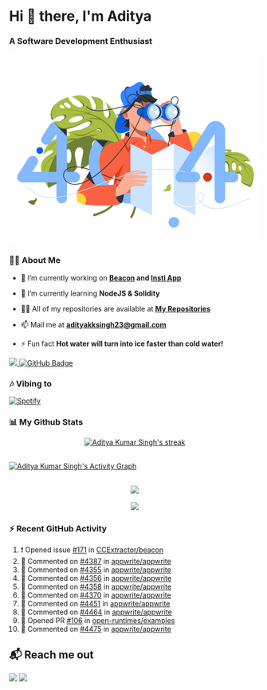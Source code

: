 <h1 align="left"> Hi 👋 there, I'm Aditya</h1>
<!-- <p align="center">
    
[![Typing SVG](https://readme-typing-svg.herokuapp.com?color=%2336BCF7&size=40&center=true&lines=Hi+There!;I'm+Aditya)](https://git.io/typing-svg)
    
</p> -->
<h3 align="left">A Software Development Enthusiast</h3>
<img src="./aditya-home.jpg" />

### 🙋‍♂️ About Me

- 🔭 I’m currently working on **[Beacon](https://github.com/CCExtractor/beacon) and [Insti App](https://github.com/IIT-BHU-InstiApp/IIT-BHU-app)**

- 🌱 I’m currently learning **NodeJS & Solidity**

- 👨‍💻 All of my repositories are available at **[My Repositories](https://github.com/ItsAdityaKSingh?tab=repositories)**

- 📫 Mail me at **adityakksingh23@gmail.com**

- ⚡ Fun fact **Hot water will turn into ice faster than cold water!**


<p align="left">
<a href="https://github.com/ItsAdityaKSingh/github-profile-views-counter">
    <img src="https://komarev.com/ghpvc/?username=itsadityaksingh">
</a> <a href="https://github.com/itsadityaksingh?tab=followers"><img src="https://img.shields.io/github/followers/itsadityaksingh?label=Followers&style=social" alt="GitHub Badge"></a>
</p>
  
### 🎶 Vibing to
[![Spotify](https://spotify-live.vercel.app/api/spotify)](https://open.spotify.com/artist/6VuMaDnrHyPL1p4EHjYLi7?si=3cl_3ZkyRLWj-AUGzT867g)

### 📊 My Github Stats
<!-- [![𝚝𝚛𝚘𝚙𝚑𝚢](https://github-profile-trophy.vercel.app/?username=ItsAdityaKSingh&column=8&margin-w=15&margin-h=15&no-bg=true&no-frame=true&theme=juicyfresh)](https://github.com/ItsAdityaKSingh)

<p align="center">
  <a>
    <img height="150" width="150" src="https://github.com/JayantGoel001/JayantGoel001/blob/master/PNG/left.png">
    <img align="center" src="https://github-readme-streak-stats.herokuapp.com/?user=ItsAdityaKSingh&theme=dark&hide_border=true"/>
    <img height="150" width="150" src="https://github.com/JayantGoel001/JayantGoel001/blob/master/PNG/right.png">
  </a>
</p> -->

<p align="center">
    <a href="https://github.com/SubhamRaoniar28/github-readme-streak-stats">
        <img title="🔥 Get streak stats for your profile at git.io/streak-stats" alt="Aditya Kumar Singh's streak" src="https://github-readme-streak-stats.herokuapp.com/?user=ItsAdityaKSingh&theme=highcontrast&hide_border=true&background=0D1117"/>
    </a>
</p>



<br/>
<a href="https://github.com/kailash360/github-readme-activity-graph"><img alt="Aditya Kumar Singh's Activity Graph" src="https://activity-graph.herokuapp.com/graph?username=itsadityaksingh&bg_color=0D1117&color=FF8539&line=FF8539&point=FFFFFF&hide_border=true" /></a>
<br/>
<br/>
<p align="center"><img src="https://github-readme-stats.vercel.app/api/top-langs/?username=itsadityaksingh&layout=compact"/></p>
<p align="center"><img src="https://github-readme-stats.vercel.app/api?username=ItsAdityaKSingh&show_icons=true&theme=swift" /></p>

### ⚡ Recent GitHub Activity
<!--RECENT_ACTIVITY:start-->
1. ❗️ Opened issue [#171](https://github.com/CCExtractor/beacon/issues/171) in [CCExtractor/beacon](https://github.com/CCExtractor/beacon)
2. 💬 Commented on [#4387](https://github.com/appwrite/appwrite/issues/4387#issuecomment-1287654821) in [appwrite/appwrite](https://github.com/appwrite/appwrite)
3. 💬 Commented on [#4355](https://github.com/appwrite/appwrite/issues/4355#issuecomment-1287654558) in [appwrite/appwrite](https://github.com/appwrite/appwrite)
4. 💬 Commented on [#4356](https://github.com/appwrite/appwrite/issues/4356#issuecomment-1287654425) in [appwrite/appwrite](https://github.com/appwrite/appwrite)
5. 💬 Commented on [#4358](https://github.com/appwrite/appwrite/issues/4358#issuecomment-1287654226) in [appwrite/appwrite](https://github.com/appwrite/appwrite)
6. 💬 Commented on [#4370](https://github.com/appwrite/appwrite/issues/4370#issuecomment-1287653978) in [appwrite/appwrite](https://github.com/appwrite/appwrite)
7. 💬 Commented on [#4451](https://github.com/appwrite/appwrite/issues/4451#issuecomment-1287653150) in [appwrite/appwrite](https://github.com/appwrite/appwrite)
8. 💬 Commented on [#4464](https://github.com/appwrite/appwrite/issues/4464#issuecomment-1287021046) in [appwrite/appwrite](https://github.com/appwrite/appwrite)
9. 💪 Opened PR [#106](https://github.com/open-runtimes/examples/pull/106) in [open-runtimes/examples](https://github.com/open-runtimes/examples)
10. 💬 Commented on [#4475](https://github.com/appwrite/appwrite/issues/4475#issuecomment-1286947530) in [appwrite/appwrite](https://github.com/appwrite/appwrite)
<!--RECENT_ACTIVITY:end-->



## 📬 Reach me out
<p align="left">
<a href = "https://www.linkedin.com/in/itsadityaksingh/"><img src="https://img.icons8.com/fluent/48/000000/linkedin.png"/></a>
<a href = "https://www.instagram.com/itsadityaksingh/"><img src="https://img.icons8.com/fluent/48/000000/instagram-new.png"/></a>
</p>
